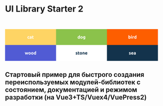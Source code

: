# UI Library Starter 2

<br />

![Colors](../colors.jpg)

Стартовый пример для быстрого создания переиспользуемых модулей-библиотек с состоянием, документацией и режимом разработки (на Vue3+TS/Vuex4/VuePress2)
-------------------------------------------------------------------------------------------------------------------------------------------------------

